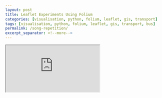 ```yaml
---
layout: post
title: Leaflet Experiments Using Folium
categories: [visualisation, python, folium, leaflet, gis, transport]
tags: [visualisation, python, folium, leaflet, gis, transport, bus]
permalink: /song-repetition/
excerpt_separator: <!--more-->
---
```

<iframe src="https://raw.githubusercontent.com/omgardner/graphs/master/graphs/folium_leaflet/nsw_live_buses_kmeans.html"></iframe> 
<!--more-->

